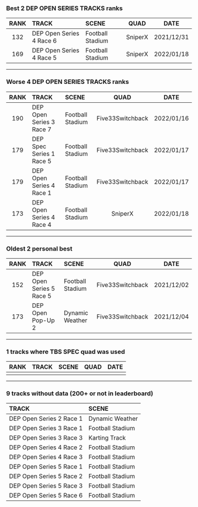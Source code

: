 ### Best 2 DEP OPEN SERIES TRACKS ranks
|RANK|TRACK|SCENE|QUAD|DATE|
|:---:|:---|:---|:---:|:---:|
|132|DEP Open Series 4 Race 6|Football Stadium|SniperX|2021/12/31|
|169|DEP Open Series 4 Race 5|Football Stadium|SniperX|2022/01/18|
---
### Worse 4 DEP OPEN SERIES TRACKS ranks
|RANK|TRACK|SCENE|QUAD|DATE|
|:---:|:---|:---|:---:|:---:|
|190|DEP Open Series 3 Race 7|Football Stadium|Five33Switchback|2022/01/16|
|179|DEP Spec Series 1 Race 5|Football Stadium|Five33Switchback|2022/01/17|
|179|DEP Open Series 4 Race 1|Football Stadium|Five33Switchback|2022/01/17|
|173|DEP Open Series 4 Race 4|Football Stadium|SniperX|2022/01/18|
---
### Oldest 2 personal best
|RANK|TRACK|SCENE|QUAD|DATE|
|:---:|:---|:---|:---:|:---:|
|152|DEP Open Series 5 Race 5|Football Stadium|Five33Switchback|2021/12/02|
|173|DEP Open Pop-Up 2|Dynamic Weather|Five33Switchback|2021/12/04|
---
### 1 tracks where TBS SPEC quad was used
|RANK|TRACK|SCENE|QUAD|DATE|
|:---:|:---|:---|:---:|:---:|
||||||
---
### 9 tracks without data (200+ or not in leaderboard)
|TRACK|SCENE|
|:---|:---|
|DEP Open Series 2 Race 1|Dynamic Weather|
|DEP Open Series 3 Race 1|Football Stadium|
|DEP Open Series 3 Race 3|Karting Track|
|DEP Open Series 4 Race 2|Football Stadium|
|DEP Open Series 4 Race 3|Football Stadium|
|DEP Open Series 5 Race 1|Football Stadium|
|DEP Open Series 5 Race 2|Football Stadium|
|DEP Open Series 5 Race 3|Football Stadium|
|DEP Open Series 5 Race 6|Football Stadium|
